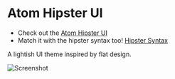 # Atom Hipster UI
* Check out the <a href="https://atom.io/themes/atom-hipster-ui">Atom Hipster UI</a>
* Match it with the hipster syntax too! <a href="https://atom.io/themes/hipster-syntax">Hipster Syntax</a>

A lightish UI theme inspired by flat design.



![Screenshot](http://res.cloudinary.com/dc0qy42qr/image/upload/v1459120617/screenshot_zqbcou.png)

